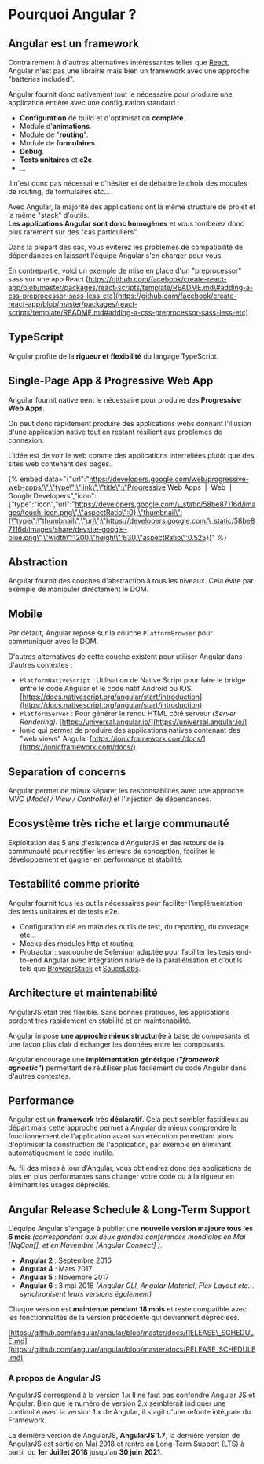 # Pourquoi Angular ?

## Angular est un framework

Contrairement à d'autres alternatives intéressantes telles que [React](https://reactjs.org/), Angular n'est pas une librairie mais bien un framework avec une approche "batteries included".

Angular fournit donc nativement tout le nécessaire pour produire une application entière avec une configuration standard :

* **Configuration** de build et d'optimisation **complète**.
* Module d'**animations**.
* Module de "**routing**".
* Module de **formulaires**.
* **Debug**.
* **Tests unitaires** et **e2e**.
* ...

Il n'est donc pas nécessaire d'hésiter et de débattre le choix des modules de routing, de formulaires etc...

Avec Angular, la majorité des applications ont la même structure de projet et la même "stack" d'outils.  
**Les applications Angular sont donc homogènes** et vous tomberez donc plus rarement sur des "cas particuliers".

Dans la plupart des cas, vous éviterez les problèmes de compatibilité de dépendances en laissant l'équipe Angular s'en charger pour vous.

En contrepartie, voici un exemple de mise en place d'un "preprocessor" sass sur une app React [https://github.com/facebook/create-react-app/blob/master/packages/react-scripts/template/README.md\#adding-a-css-preprocessor-sass-less-etc](https://github.com/facebook/create-react-app/blob/master/packages/react-scripts/template/README.md#adding-a-css-preprocessor-sass-less-etc)

## TypeScript

Angular profite de la **rigueur et flexibilité** du langage TypeScript.

## Single-Page App & Progressive Web App

Angular fournit nativement le nécessaire pour produire des **Progressive Web Apps**.

On peut donc rapidement produire des applications webs donnant l'illusion d'une application native tout en restant résilient aux problèmes de connexion.

L'idée est de voir le web comme des applications interreliées plutôt que des sites web contenant des pages.

{% embed data="{\"url\":\"https://developers.google.com/web/progressive-web-apps/\",\"type\":\"link\",\"title\":\"Progressive Web Apps  \|  Web        \|  Google Developers\",\"icon\":{\"type\":\"icon\",\"url\":\"https://developers.google.com/\_static/58be87116d/images/touch-icon.png\",\"aspectRatio\":0},\"thumbnail\":{\"type\":\"thumbnail\",\"url\":\"https://developers.google.com/\_static/58be87116d/images/share/devsite-google-blue.png\",\"width\":1200,\"height\":630,\"aspectRatio\":0.525}}" %}

## Abstraction

Angular fournit des couches d'abstraction à tous les niveaux. Cela évite par exemple de manipuler directement le DOM.

## Mobile

Par défaut, Angular repose sur la couche `PlatformBrowser` pour communiquer avec le DOM.

D'autres alternatives de cette couche existent pour utiliser Angular dans d'autres contextes :

* `PlatformNativeScript` : Utilisation de Native Script pour faire le bridge entre le code Angular et le code natif Android ou IOS. [https://docs.nativescript.org/angular/start/introduction](https://docs.nativescript.org/angular/start/introduction)
* `PlatformServer` : Pour générer le rendu HTML côté serveur _\(Server Rendering\)_. [https://universal.angular.io/](https://universal.angular.io/)
* Ionic qui permet de produire des applications natives contenant des "web views" Angular [https://ionicframework.com/docs/](https://ionicframework.com/docs/)

## Separation of concerns

Angular permet de mieux séparer les responsabilités avec une approche MVC _\(Model / View / Controller\)_ et l'injection de dépendances.

## Ecosystème très riche et large communauté

Exploitation des 5 ans d'existence d'AngularJS et des retours de la communauté pour rectifier les erreurs de conception, faciliter le développement et gagner en performance et stabilité.

## Testabilité comme priorité

Angular fournit tous les outils nécessaires pour faciliter l'implémentation des tests unitaires et de tests e2e.

* Configuration clé en main des outils de test, du reporting, du coverage etc...
* Mocks des modules http et routing.
* Protractor : surcouche de Selenium adaptée pour faciliter les tests end-to-end Angular avec intégration native de la parallélisation et d'outils tels que [BrowserStack](https://www.browserstack.com/) et [SauceLabs](https://saucelabs.com/).

## Architecture et maintenabilité

AngularJS était très flexible. Sans bonnes pratiques, les applications perdent très rapidement en stabilité et en maintenabilité.

Angular impose **une approche mieux structurée** à base de composants et une façon plus clair d'échanger les données entre les composants.

Angular encourage une **implémentation générique \(**_**"framework agnostic"**_**\)** permettant de réutiliser plus facilement du code Angular dans d'autres contextes.

## Performance

Angular est un **framework** très **déclaratif**. Cela peut sembler fastidieux au départ mais cette approche permet à Angular de mieux comprendre le fonctionnement de l'application avant son exécution permettant alors d'optimiser la construction de l'application, par exemple en éliminant automatiquement le code inutile.

Au fil des mises à jour d'Angular, vous obtiendrez donc des applications de plus en plus performantes sans changer votre code ou à la rigueur en éliminant les usages dépréciés.

## Angular Release Schedule & Long-Term Support

L'équipe Angular s'engage à publier une **nouvelle version majeure tous les 6 mois** _\(correspondant aux deux grandes conférences mondiales en Mai [NgConf], et en Novembre [Angular Connect] \)_.

* **Angular 2** : Septembre 2016
* **Angular 4** : Mars 2017
* **Angular 5** : Novembre 2017
* **Angular 6** : 3 mai 2018 _\(Angular CLI, Angular Material, Flex Layout etc... synchronisent leurs versions également\)_

Chaque version est **maintenue pendant 18 mois** et reste compatible avec les fonctionnalités de la version précédente qui deviennent dépréciées.

[https://github.com/angular/angular/blob/master/docs/RELEASE\_SCHEDULE.md](https://github.com/angular/angular/blob/master/docs/RELEASE_SCHEDULE.md)

### A propos de Angular JS
AngularJS correspond à la version 1.x
Il ne faut pas confondre Angular JS et Angular. Bien que le numéro de version 2.x semblerait indiquer une continuité avec la version 1.x de Angular, il s'agit d'une refonte intégrale du Framework. 

La dernière version de AngularJS, **AngularJS 1.7**, la dernière version de AngularJS est sortie en Mai 2018 et rentre en Long-Term Support (LTS) à partir du **1er Juillet 2018** jusqu'au **30 juin 2021**. 

